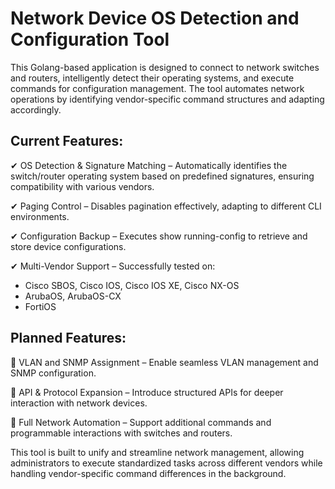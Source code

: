 # Network Device OS Detection and Configuration Tool

This Golang-based application is designed to connect to network switches and routers, intelligently detect their operating systems, and execute commands for configuration management. The tool automates network operations by identifying vendor-specific command structures and adapting accordingly.

## Current Features:

✔ OS Detection & Signature Matching – Automatically identifies the switch/router operating system based on predefined signatures, ensuring compatibility with various vendors.

✔ Paging Control – Disables pagination effectively, adapting to different CLI environments.

✔ Configuration Backup – Executes show running-config to retrieve and store device configurations.

✔ Multi-Vendor Support – Successfully tested on:

* Cisco SBOS, Cisco IOS, Cisco IOS XE, Cisco NX-OS
* ArubaOS, ArubaOS-CX
* FortiOS

## Planned Features:

🚀 VLAN and SNMP Assignment – Enable seamless VLAN management and SNMP configuration.

🚀 API & Protocol Expansion – Introduce structured APIs for deeper interaction with network devices.

🚀 Full Network Automation – Support additional commands and programmable interactions with switches and routers.

This tool is built to unify and streamline network management, allowing administrators to execute standardized tasks across different vendors while handling vendor-specific command differences in the background.
